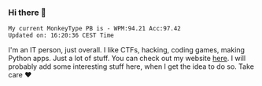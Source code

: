 ### Hi there 👋
<!-- PB START -->
```
My current MonkeyType PB is - WPM:94.21 Acc:97.42
Updated on: 16:20:36 CEST Time
```
<!-- PB END -->
I'm an IT person, just overall. I like CTFs, hacking, coding games, making Python apps. Just a lot of stuff.
You can check out my website [here](https://skill3472.github.io/).
I will probably add some interesting stuff here, when I get the idea to do so. Take care ❤️
